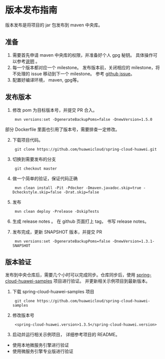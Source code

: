 # 版本发布指南

版本发布是将项目的 jar 包发布到 maven 中央库。

## 准备
1. 需要首先申请 maven 中央库的权限，并准备好个人 gpg 秘钥。 具体操作可以参考[说明][osstype guide] 。
2. 每一个版本都对应一个 milestone。 发布版本前，关闭相应的 milestone，将不处理的 issue 
  移动到下一个 milestone。 参考 [github issue][issues]。 
3. 配置好编译环境， maven, gpg等。

## 发布版本

1. 修改 pom 为目标版本号，并提交 PR 合入。

        mvn versions:set -DgenerateBackupPoms=false -DnewVersion=1.5.0
        
  部分 Dockerfile 里面也引用了版本号，需要排查一定修改。

2. 下载项目代码。

        git clone https://github.com/huaweicloud/spring-cloud-huawei.git
        
3. 切换到需要发布的分支

        git checkout master
        
4. 做一个简单的验证，保证代码正确

        mvn clean install -Pit -Pdocker -Dmaven.javadoc.skip=true -Dcheckstyle.skip=false -Drat.skip=false
        
5. 发布

        mvn clean deploy -Prelease -DskipTests

6. 生成 release notes 。 在 github 页面打上 tag， 书写 release notes。

7. 发布完成，更新 SNAPSHOT 版本，并提交 PR

        mvn versions:set -DgenerateBackupPoms=false -DnewVersion=1.3.1-SNAPSHOT

## 版本验证

发布到中央仓库后，需要几个小时可以完成同步。仓库同步后，使用 [spring-cloud-huawei-samples][spring-cloud-huawei-samples]
项目进行验证。 并更新相关示例项目到最新版本。 

1. 下载 spring-cloud-huawei-samples 项目

        git clone https://github.com/huaweicloud/spring-cloud-huawei-samples

2. 修改版本号

        <spring-cloud-huawei.version>1.3.5</spring-cloud-huawei.version>

3. 启动并运行相关示例项目， 详细参考项目的 README。
  * 使用本地微服务引擎进行验证
  * 使用微服务引擎专业版进行验证

[osstype guide]: https://www.cnblogs.com/softidea/p/6743108.html
[spring-cloud-huawei-samples]: https://github.com/huaweicloud/spring-cloud-huawei-samples
[issues]: https://github.com/huaweicloud/spring-cloud-huawei/issues
